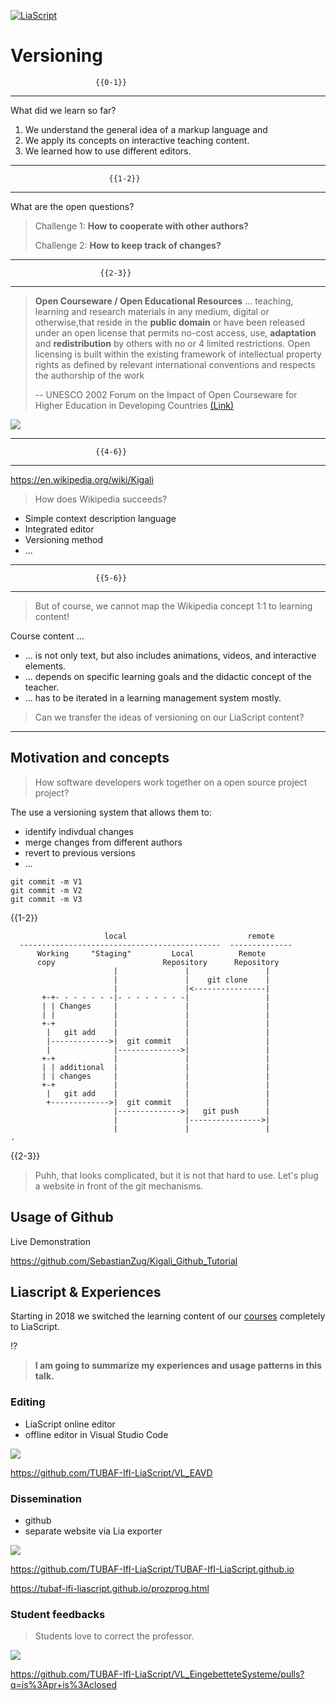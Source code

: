 <!--

author:   Sebastian Zug, André Dietrich

import:   https://raw.githubusercontent.com/liaTemplates/ExplainGit/master/README.md
        
-->

[![LiaScript](https://raw.githubusercontent.com/LiaScript/LiaScript/master/badges/course.svg)](https://liascript.github.io/course/?https://github.com/LiaPlayground/eLearningAfrica-Kigali-2024/blob/main/4-Versioning.md)

# Versioning

                       {{0-1}}
**************************************************

What did we learn so far?

1. We understand the general idea of a markup language and
2. We apply its concepts on interactive teaching content.
3. We learned how to use different editors.

**************************************************

                          {{1-2}}
**************************************************

What are the open questions?

> Challenge 1: __How to cooperate with other authors?__
>
> Challenge 2: __How to keep track of changes?__

**************************************************

                        {{2-3}}
**************************************************

>  **Open Courseware / Open Educational Resources** ... teaching, learning and
> research materials in any medium, digital or otherwise,that reside in the
> **public domain** or have been released under an open license that permits
> no-cost access, use, **adaptation** and **redistribution** by others with no or 4
> limited restrictions. Open licensing is built within the existing framework of
> intellectual property rights as defined by relevant international conventions
> and respects the authorship of the work
>
> -- UNESCO 2002 Forum on the Impact of Open Courseware for Higher Education in Developing Countries [(Link)](https://unesdoc.unesco.org/ark:/48223/pf0000128515)

![](./pic/CS100_Screen_shot.jpg)

**************************************************

                       {{4-6}}
**************************************************

https://en.wikipedia.org/wiki/Kigali

> How does Wikipedia succeeds?

+ Simple context description language
+ Integrated editor
+ Versioning method
+ ...

**************************************************

                       {{5-6}}
**************************************************

> But of course, we cannot map the Wikipedia concept 1:1 to learning content!

Course content ...

+ ... is not only text, but also includes animations, videos, and interactive elements.
+ ... depends on specific learning goals and the didactic concept of the teacher.
+ ... has to be iterated in a learning management system mostly.

> Can we transfer the ideas of versioning on our LiaScript content?

**************************************************

## Motivation and concepts

> How software developers work together on a open source project project?

The use a versioning system that allows them to:

+ identify indivdual changes 
+ merge changes from different authors
+ revert to previous versions
+ ...


``` text @ExplainGit.eval
git commit -m V1
git commit -m V2
git commit -m V3
```


{{1-2}}
```ascii
                     local                           remote
  ---------------------------------------------  --------------
      Working     "Staging"         Local          Remote
      copy                        Repository      Repository
                       |               |                 |
                       |               |    git clone    |
                       |               |<----------------|
       +-+- - - - - - -|- - - - - - - -|                 |
       | | Changes     |               |                 |
       | |             |               |                 |
       +-+             |               |                 |
        |   git add    |               |                 |
        |------------->|  git commit   |                 |
        |              |-------------->|                 |
       +-+             |               |                 |
       | | additional  |               |                 |
       | | changes     |               |                 |
       +-+             |               |                 |
        |   git add    |               |                 |
        +------------->|  git commit   |                 |
                       |-------------->|   git push      |
                       |               |---------------->|
                       |               |                 |                     .
```



{{2-3}}
> Puhh, that looks complicated, but it is not that hard to use. Let's plug a website in front of the git mechanisms.

## Usage of Github

Live Demonstration

https://github.com/SebastianZug/Kigali_Github_Tutorial

## Liascript & Experiences


Starting in 2018 we switched the learning content of our [courses](https://github.com/TUBAF-IfI-LiaScript) completely to LiaScript.

!?[](https://github.com/LiaPlayground/LiaScript-User-Symposium-2023/raw/main/vid/TUBAF.mp4)

> __I am going to summarize my experiences and usage patterns in this talk.__

### Editing 

+ LiaScript online editor
+ offline editor in Visual Studio Code 

![](./pic/EAVD_github_Screen_shot.jpg)

https://github.com/TUBAF-IfI-LiaScript/VL_EAVD

### Dissemination

+ github
+ separate website via Lia exporter

![](./pic/EAVD_oer_Screen_shot.jpg)

https://github.com/TUBAF-IfI-LiaScript/TUBAF-IfI-LiaScript.github.io

https://tubaf-ifi-liascript.github.io/prozprog.html

### Student feedbacks 

> Students love to correct the professor.

![](./pic/DS_oer_Screen_shot.jpg)

https://github.com/TUBAF-IfI-LiaScript/VL_EingebetteteSysteme/pulls?q=is%3Apr+is%3Aclosed
